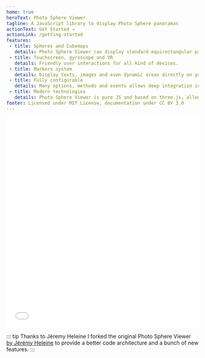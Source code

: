 ```yaml
---
home: true
heroText: Photo Sphere Viewer
tagline: A JavaScript library to display Photo Sphere panoramas
actionText: Get Started →
actionLink: /getting-started
features:
 - title: Spheres and Cubemaps
   details: Photo Sphere Viewer can display standard equirectangular panoramas and also cubemaps.
 - title: Touchscreen, gyroscope and VR
   details: Friendly user interactions for all kind of devices.
 - title: Markers system
   details: Display texts, images and even dynamic areas directly on your photos.
 - title: Fully configurable
   details: Many options, methods and events allows deep integration in your website/app.
 - title: Modern technologies
   details: Photo Sphere Viewer is pure JS and based on three.js, allowing very good performances on WebGL enabled systems.
footer: Licensed under MIT License, documentation under CC BY 3.0
---
```


<iframe width="100%" height="550" src="//jsfiddle.net/mistic100/5r684etx/embedded/result,js/" allowfullscreen="allowfullscreen" allowpaymentrequest frameborder="0"></iframe>

::: tip Thanks to Jéremy Heleine
I forked the original Photo Sphere Viewer [by Jérémy Heleine](http://jeremyheleine.me) to provide a better code architecture and a bunch of new features.
:::

